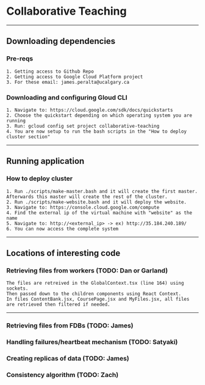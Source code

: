 # Collaborative Teaching

---

## Downloading dependencies

### Pre-reqs

    1. Getting access to Github Repo
    2. Getting access to Google Cloud Platform project
    3. For these email: james.peralta@ucalgary.ca

### Downloading and configuring Gloud CLI

    1. Navigate to: https://cloud.google.com/sdk/docs/quickstarts
    2. Choose the quickstart depending on which operating system you are running
    3. Run: gcloud config set project collaborative-teaching
    4. You are now setup to run the bash scripts in the "How to deploy cluster section"

---

## Running application

### How to deploy cluster

    1. Run ./scripts/make-master.bash and it will create the first master. Afterwards this master will create the rest of the cluster.
    2. Run ./scripts/make-website.bash and it will deploy the website.
    3. Navigate to: https://console.cloud.google.com/compute
    4. Find the external ip of the virtual machine with "website" as the name
    5. Navigate to: http://<external_ip> -> ex) http://35.184.240.189/
    6. You can now access the complete system

---

## Locations of interesting code

### Retrieving files from workers (TODO: Dan or Garland)

    The files are retreived in the GlobalContext.tsx (line 164) using sockets.
    Then passed down to the children components using React Context.
    In files ContentBank.jsx, CoursePage.jsx and MyFiles.jsx, all files are retrieved then filtered if needed.

---

### Retrieving files from FDBs (TODO: James)

### Handling failures/heartbeat mechanism (TODO: Satyaki)

### Creating replicas of data (TODO: James)

### Consistency algorithm (TODO: Zach)
